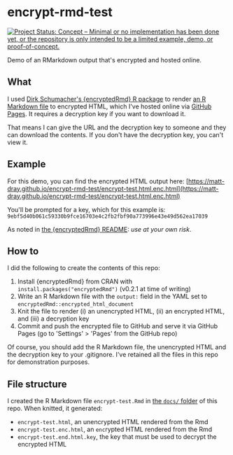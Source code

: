 # encrypt-rmd-test

<!-- badges: start -->
[![Project Status: Concept – Minimal or no implementation has been done
yet, or the repository is only intended to be a limited example, demo,
or
proof-of-concept.](https://www.repostatus.org/badges/latest/concept.svg)](https://www.repostatus.org/#concept)
<!-- badges: end -->

Demo of an RMarkdown output that's encrypted and hosted online.

## What

I used [Dirk Schumacher's {encryptedRmd} R package](https://github.com/dirkschumacher/encryptedRmd) to render [an R Markdown file](https://rmarkdown.rstudio.com/) to encrypted HTML, which I've hosted online via [GitHub Pages](https://pages.github.com/). It requires a decryption key if you want to download it.

That means I can give the URL and the decryption key to someone and they can download the contents. If you don't have the decryption key, you can't view it.

## Example

For this demo, you can find the encrypted HTML output here: [https://matt-dray.github.io/encrypt-rmd-test/encrypt-test.html.enc.html](https://matt-dray.github.io/encrypt-rmd-test/encrypt-test.html.enc.html)

You'll be prompted for a key, which for this example is: `9ebf5d40b061c59330b9fce16703e4c2fb2fbf90a773996e43e49d562ea17039`

As noted in [the {encryptedRmd} README](https://github.com/dirkschumacher/encryptedRmd/blob/master/README.md#password-protected-html-markdown-documents): _use at your own risk_.

## How to

I did the following to create the contents of this repo:

1. Install {encryptedRmd} from CRAN with `install.packages("encryptedRmd")` (v0.2.1 at time of writing)
1. Write an R Markdown file with the `output:` field in the YAML set to `encryptedRmd::encrypted_html_document`
1. Knit the file to render (i) an unencrypted HTML, (ii) an encrypted HTML, and (iii) a decryption key
1. Commit and push the encrypted file to GitHub and serve it via GitHub Pages (go to 'Settings' > 'Pages' from the GitHub repo)

Of course, you should add the R Markdown file, the unencrypted HTML and the decryption key to your .gitignore. I've retained all the files in this repo for demonstration purposes.

## File structure

I created the R Markdown file `encrypt-test.Rmd` in [the `docs/` folder](https://github.com/matt-dray/encrypt-rmd-test/tree/main/docs) of this repo. When knitted, it generated:

* `encrypt-test.html`, an unencrypted HTML rendered from the Rmd
* `encrypt-test.enc.html`, an `enc`rypted HTML rendered from the Rmd
* `encrypt-test.end.html.key`, the key that must be used to decrypt the encrypted HTML
